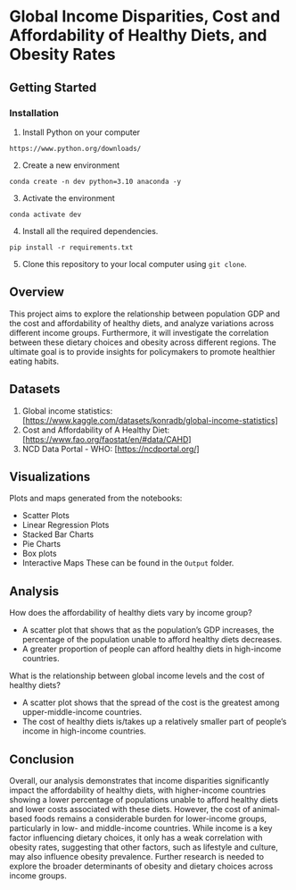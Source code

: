 # Global Income Disparities, Cost and Affordability of Healthy Diets, and Obesity Rates

## Getting Started

### Installation

1. Install Python on your computer
```
https://www.python.org/downloads/
```
2. Create a new environment
```
conda create -n dev python=3.10 anaconda -y
```
3. Activate the environment
```
conda activate dev
```
4. Install all the required dependencies.
```
pip install -r requirements.txt
```
5. Clone this repository to your local computer using `git clone`.

## Overview
This project aims to explore the relationship between population GDP and the cost and affordability of healthy diets, and analyze variations across different income groups.
Furthermore, it will investigate the correlation between these dietary choices and obesity across different regions. The ultimate goal is to provide insights for policymakers to promote healthier eating habits.

## Datasets
1. Global income statistics: [https://www.kaggle.com/datasets/konradb/global-income-statistics]
2. Cost and Affordability of A Healthy Diet: [https://www.fao.org/faostat/en/#data/CAHD]
3. NCD Data Portal - WHO: [https://ncdportal.org/]

## Visualizations
Plots and maps generated from the notebooks:
- Scatter Plots
- Linear Regression Plots
- Stacked Bar Charts
- Pie Charts
- Box plots
- Interactive Maps
These can be found in the `Output` folder.

## Analysis
How does the affordability of healthy diets vary by income group?
- A scatter plot that shows that as the population’s GDP increases, the percentage of the population unable to afford healthy diets decreases.
- A greater proportion of people can afford healthy diets in high-income countries.

What is the relationship between global income levels and the cost of healthy diets?
- A scatter plot shows that the spread of the cost is the greatest among upper-middle-income countries.
- The cost of healthy diets is/takes up a relatively smaller part of people’s income in high-income countries.

## Conclusion
Overall, our analysis demonstrates that income disparities significantly impact the affordability of healthy diets, with higher-income countries showing a lower percentage of populations unable to afford healthy diets and lower costs associated with these diets. However, the cost of animal-based foods remains a considerable burden for lower-income groups, particularly in low- and middle-income countries. While income is a key factor influencing dietary choices, it only has a weak correlation with obesity rates, suggesting that other factors, such as lifestyle and culture, may also influence obesity prevalence. Further research is needed to explore the broader determinants of obesity and dietary choices across income groups.
